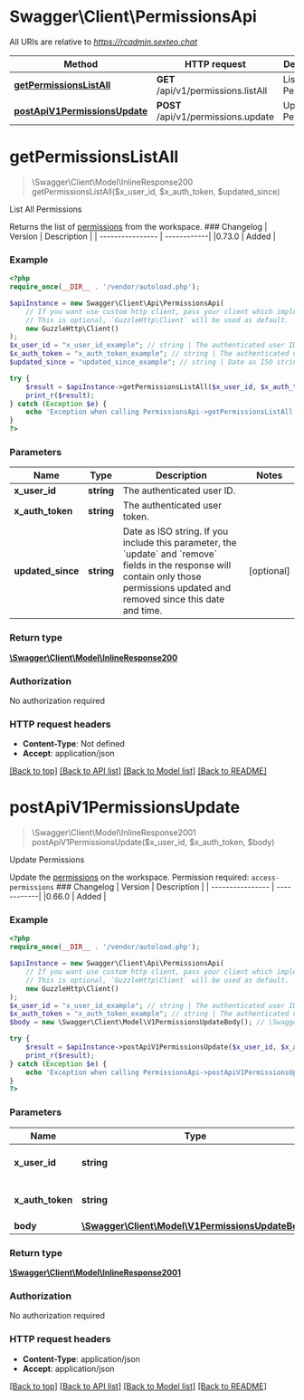 # Swagger\Client\PermissionsApi

All URIs are relative to *https://rcadmin.sexteo.chat*

Method | HTTP request | Description
------------- | ------------- | -------------
[**getPermissionsListAll**](PermissionsApi.md#getpermissionslistall) | **GET** /api/v1/permissions.listAll | List All Permissions
[**postApiV1PermissionsUpdate**](PermissionsApi.md#postapiv1permissionsupdate) | **POST** /api/v1/permissions.update | Update Permissions

# **getPermissionsListAll**
> \Swagger\Client\Model\InlineResponse200 getPermissionsListAll($x_user_id, $x_auth_token, $updated_since)

List All Permissions

Returns the list of <a href='https://docs.rocket.chat/docs/permissions' target='_blank'>permissions</a> from the workspace.  ### Changelog | Version      | Description | | ---------------- | ------------| |0.73.0            | Added       |

### Example
```php
<?php
require_once(__DIR__ . '/vendor/autoload.php');

$apiInstance = new Swagger\Client\Api\PermissionsApi(
    // If you want use custom http client, pass your client which implements `GuzzleHttp\ClientInterface`.
    // This is optional, `GuzzleHttp\Client` will be used as default.
    new GuzzleHttp\Client()
);
$x_user_id = "x_user_id_example"; // string | The authenticated user ID.
$x_auth_token = "x_auth_token_example"; // string | The authenticated user token.
$updated_since = "updated_since_example"; // string | Date as ISO string. If you include this parameter, the `update` and `remove` fields in the response will contain only those permissions updated and removed since this date and time.

try {
    $result = $apiInstance->getPermissionsListAll($x_user_id, $x_auth_token, $updated_since);
    print_r($result);
} catch (Exception $e) {
    echo 'Exception when calling PermissionsApi->getPermissionsListAll: ', $e->getMessage(), PHP_EOL;
}
?>
```

### Parameters

Name | Type | Description  | Notes
------------- | ------------- | ------------- | -------------
 **x_user_id** | **string**| The authenticated user ID. |
 **x_auth_token** | **string**| The authenticated user token. |
 **updated_since** | **string**| Date as ISO string. If you include this parameter, the &#x60;update&#x60; and &#x60;remove&#x60; fields in the response will contain only those permissions updated and removed since this date and time. | [optional]

### Return type

[**\Swagger\Client\Model\InlineResponse200**](../Model/InlineResponse200.md)

### Authorization

No authorization required

### HTTP request headers

 - **Content-Type**: Not defined
 - **Accept**: application/json

[[Back to top]](#) [[Back to API list]](../../README.md#documentation-for-api-endpoints) [[Back to Model list]](../../README.md#documentation-for-models) [[Back to README]](../../README.md)

# **postApiV1PermissionsUpdate**
> \Swagger\Client\Model\InlineResponse2001 postApiV1PermissionsUpdate($x_user_id, $x_auth_token, $body)

Update Permissions

Update the <a href='https://docs.rocket.chat/docs/permissions' target='_blank'>permissions</a> on the workspace. Permission required: `access-permissions` ### Changelog | Version      | Description | | ---------------- | ------------| |0.66.0            | Added       |

### Example
```php
<?php
require_once(__DIR__ . '/vendor/autoload.php');

$apiInstance = new Swagger\Client\Api\PermissionsApi(
    // If you want use custom http client, pass your client which implements `GuzzleHttp\ClientInterface`.
    // This is optional, `GuzzleHttp\Client` will be used as default.
    new GuzzleHttp\Client()
);
$x_user_id = "x_user_id_example"; // string | The authenticated user ID.
$x_auth_token = "x_auth_token_example"; // string | The authenticated user token.
$body = new \Swagger\Client\Model\V1PermissionsUpdateBody(); // \Swagger\Client\Model\V1PermissionsUpdateBody | 

try {
    $result = $apiInstance->postApiV1PermissionsUpdate($x_user_id, $x_auth_token, $body);
    print_r($result);
} catch (Exception $e) {
    echo 'Exception when calling PermissionsApi->postApiV1PermissionsUpdate: ', $e->getMessage(), PHP_EOL;
}
?>
```

### Parameters

Name | Type | Description  | Notes
------------- | ------------- | ------------- | -------------
 **x_user_id** | **string**| The authenticated user ID. |
 **x_auth_token** | **string**| The authenticated user token. |
 **body** | [**\Swagger\Client\Model\V1PermissionsUpdateBody**](../Model/V1PermissionsUpdateBody.md)|  | [optional]

### Return type

[**\Swagger\Client\Model\InlineResponse2001**](../Model/InlineResponse2001.md)

### Authorization

No authorization required

### HTTP request headers

 - **Content-Type**: application/json
 - **Accept**: application/json

[[Back to top]](#) [[Back to API list]](../../README.md#documentation-for-api-endpoints) [[Back to Model list]](../../README.md#documentation-for-models) [[Back to README]](../../README.md)

